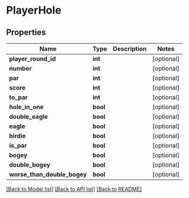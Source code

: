 # PlayerHole

## Properties
Name | Type | Description | Notes
------------ | ------------- | ------------- | -------------
**player_round_id** | **int** |  | [optional] 
**number** | **int** |  | [optional] 
**par** | **int** |  | [optional] 
**score** | **int** |  | [optional] 
**to_par** | **int** |  | [optional] 
**hole_in_one** | **bool** |  | [optional] 
**double_eagle** | **bool** |  | [optional] 
**eagle** | **bool** |  | [optional] 
**birdie** | **bool** |  | [optional] 
**is_par** | **bool** |  | [optional] 
**bogey** | **bool** |  | [optional] 
**double_bogey** | **bool** |  | [optional] 
**worse_than_double_bogey** | **bool** |  | [optional] 

[[Back to Model list]](../README.md#documentation-for-models) [[Back to API list]](../README.md#documentation-for-api-endpoints) [[Back to README]](../README.md)


